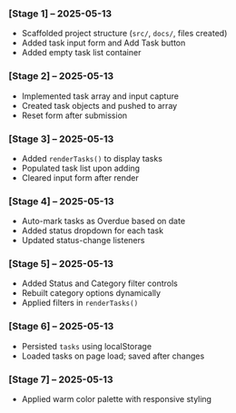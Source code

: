 ### [Stage 1] – 2025-05-13
- Scaffolded project structure (`src/`, `docs/`, files created)
- Added task input form and Add Task button
- Added empty task list container

### [Stage 2] – 2025-05-13
- Implemented task array and input capture
- Created task objects and pushed to array
- Reset form after submission

### [Stage 3] – 2025-05-13
- Added `renderTasks()` to display tasks
- Populated task list upon adding
- Cleared input form after render

### [Stage 4] – 2025-05-13
- Auto-mark tasks as Overdue based on date
- Added status dropdown for each task
- Updated status-change listeners

### [Stage 5] – 2025-05-13
- Added Status and Category filter controls
- Rebuilt category options dynamically
- Applied filters in `renderTasks()`

### [Stage 6] – 2025-05-13
- Persisted `tasks` using localStorage
- Loaded tasks on page load; saved after changes

### [Stage 7] – 2025-05-13
- Applied warm color palette with responsive styling
